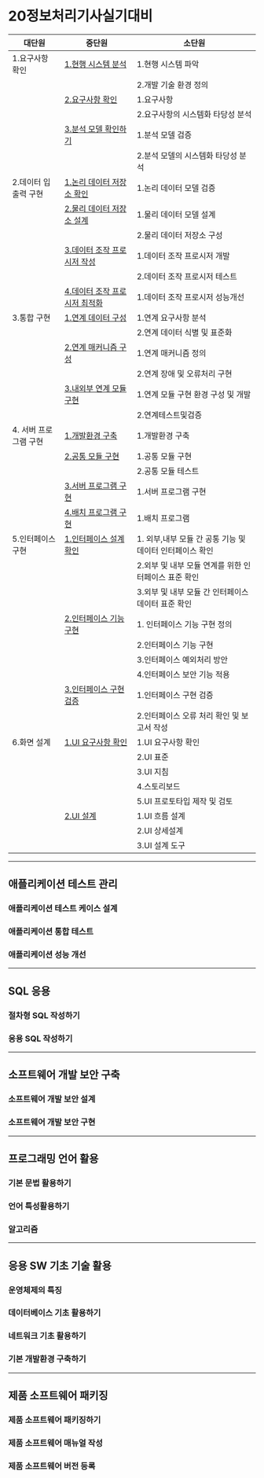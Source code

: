 # 20정보처리기사실기대비

| 대단원                | 중단원                                                                                   | 소단원                                                   |
| --------------------- | ---------------------------------------------------------------------------------------- | -------------------------------------------------------- |
| 1.요구사항 확인       | [1.현행 시스템 분석](./Docs/1.요구사항확인/1.현행시스템분석.md)                          | 1.현행 시스템 파악                                       |
|                       |                                                                                          | 2.개발 기술 환경 정의                                    |
|                       | [2.요구사항 확인](./Docs/1.요구사항확인/2.요구사항확인.md)                               | 1.요구사항                                               |
|                       |                                                                                          | 2.요구사항의 시스템화 타당성 분석                        |
|                       | [3.분석 모델 확인하기](./Docs/1.요구사항확인/3.분석모델확인하기.md)                      | 1.분석 모델 검증                                         |
|                       |                                                                                          | 2.분석 모델의 시스템화 타당성 분석                       |
| 2.데이터 입출력 구현  | [1.논리 데이터 저장소 확인](./Docs/2.데이터입출력구현/1.논리데이터저장소확인.md)         | 1.논리 데이터 모델 검증                                  |
|                       | [2.물리 데이터 저장소 설계](./Docs/2.데이터입출력구현/2.물리데이터저장소설계.md)         | 1.물리 데이터 모델 설계                                  |
|                       |                                                                                          | 2.물리 데이터 저장소 구성                                |
|                       | [3.데이터 조작 프로시저 작성](./Docs/2.데이터입출력구현/3.데이터조작프로시저작성.md)     | 1.데이터 조작 프로시저 개발                              |
|                       |                                                                                          | 2.데이터 조작 프로시저 테스트                            |
|                       | [4.데이터 조작 프로시저 최적화](./Docs/2.데이터입출력구현/4.데이터조작프로시저최적화.md) | 1.데이터 조작 프로시저 성능개선                          |
| 3.통합 구현           | [1.연계 데이터 구성](./Docs/3.통합구현/1.연계데이터구성.md)                              | 1.연계 요구사항 분석                                     |
|                       |                                                                                          | 2.연계 데이터 식별 및 표준화                             |
|                       | [2.연계 매커니즘 구성](./Docs/3.통합구현/2.연계메커니즘구성.md)                          | 1.연계 매커니즘 정의                                     |
|                       |                                                                                          | 2.연계 장애 및 오류처리 구현                             |
|                       | [3.내외부 연계 모듈 구현](./Docs/3.통합구현/3.내외부연계모듈구현.md)                     | 1.연계 모듈 구현 환경 구성 및 개발                       |
|                       |                                                                                          | 2.연계테스트및검증                                       |
| 4. 서버 프로그램 구현 | [1.개발환경 구축](./Docs/4.서버프로그램구현/1.개발환경구축.md)                           | 1.개발환경 구축                                          |
|                       | [2.공통 모듈 구현](./Docs/4.서버프로그램구현/2.공통모듈구현.md)                          | 1.공통 모듈 구현                                         |
|                       |                                                                                          | 2.공통 모듈 테스트                                       |
|                       | [3.서버 프로그램 구현](./Docs/4.서버프로그램구현/3.서버프로그램구현.md)                  | 1.서버 프로그램 구현                                     |
|                       | [4.배치 프로그램 구현](./Docs/4.서버프로그램구현/4.배치프로그램구현.md)                  | 1.배치 프로그램                                          |
| 5.인터페이스 구현     | [1.인터페이스 설계 확인](./Docs/5.인터페이스구현/1.인터페이스설계확인.md)                | 1. 외부,내부 모듈 간 공통 기능 및 데이터 인터페이스 확인 |
|                       |                                                                                          | 2.외부 및 내부 모듈 연계를 위한 인터페이스 표준 확인     |
|                       |                                                                                          | 3.외부 및 내부 모듈 간 인터페이스 데이터 표준 확인       |
|                       | [2.인터페이스 기능 구현](./Docs/5.인터페이스구현/2.인터페이스기능구현.md)                | 1. 인터페이스 기능 구현 정의                             |
|                       |                                                                                          | 2.인터페이스 기능 구현                                   |
|                       |                                                                                          | 3.인터페이스 예외처리 방안                               |
|                       |                                                                                          | 4.인터페이스 보안 기능 적용                              |
|                       | [3.인터페이스 구현 검증](./Docs/5.인터페이스구현/3.인터페이스구현검증.md)                | 1.인터페이스 구현 검증                                   |
|                       |                                                                                          | 2.인터페이스 오류 처리 확인 및 보고서 작성               |
| 6.화면 설계           | [1.UI 요구사항 확인](./dOCS/6.화면설계/1.Ui요구사항확인.md)                                 | 1.UI 요구사항 확인                                       |
|                       |                                                                                          | 2.UI 표준                                                |
|                       |                                                                                          | 3.UI 지침                                                |
|                       |                                                                                          | 4.스토리보드                                             |
|                       |                                                                                          | 5.UI 프로토타입 제작 및 검토                             |
|                       | [2.UI 설계](./dOCS/6.화면설계/2.UI설계.md)                                                  | 1.UI 흐름 설계                                           |
|                       |                                                                                          | 2.UI 상세설계                                            |
|                       |                                                                                          | 3.UI 설계 도구                                           |
---


## 애플리케이션 테스트 관리

### 애플리케이션 테스트 케이스 설계

### 애플리케이션 통합 테스트

### 애플리케이션 성능 개선

---

## SQL 응용

### 절차형 SQL 작성하기

### 응용 SQL 작성하기

---

## 소프트웨어 개발 보안 구축

### 소프트웨어 개발 보안 설계

### 소프트웨어 개발 보안 구현

---

## 프로그래밍 언어 활용

### 기본 문법 활용하기

### 언어 특성활용하기

### 알고리즘

---

## 응용 SW 기초 기술 활용

### 운영체제의 특징

### 데이터베이스 기초 활용하기

### 네트워크 기초 활용하기

### 기본 개발환경 구축하기

---

## 제품 소프트웨어 패키징

### 제품 소프트웨어 패키징하기

### 제품 소프트웨어 매뉴얼 작성

### 제품 소프트웨어 버전 등록
